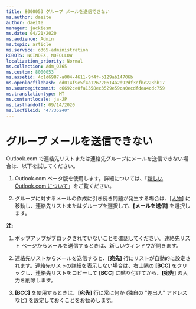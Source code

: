 ```yaml
---
title: 8000053 グループ メールを送信できない
ms.author: daeite
author: daeite
manager: jackiesm
ms.date: 04/21/2020
ms.audience: Admin
ms.topic: article
ms.service: o365-administration
ROBOTS: NOINDEX, NOFOLLOW
localization_priority: Normal
ms.collection: Adm_O365
ms.custom: 8000053
ms.assetid: 4c1d6987-a004-4611-9f4f-b129ab14706b
ms.openlocfilehash: dd014f9e5f4a126720614a2d92df3cfbc223bb17
ms.sourcegitcommit: c6692ce0fa1358ec3529e59ca0ecdfdea4cdc759
ms.translationtype: MT
ms.contentlocale: ja-JP
ms.lasthandoff: 09/14/2020
ms.locfileid: "47735240"
---
```

# <a name="unable-to-send-group-emails"></a>グループ メールを送信できない

Outlook.com で連絡先リストまたは連絡先グループにメールを送信できない場合は、以下を試してください。
  
1. Outlook.com ベータ版を使用します。詳細については、「[新しい Outlook.com について](https://support.office.com/article/e2261c7f-d413-4084-8f22-21282f42d8cf)」をご覧ください。
    
2. グループに対するメールの作成に引き続き問題が発生する場合は、[[人物]](https://outlook.live.com/people/) に移動し、連絡先リストまたはグループを選択して、**[メールを送信]** を選択します。
    
 **注:**
  
1. ポップアップがブロックされていないことを確認してください。連絡先リスト ページからメールを送信するときは、新しいウィンドウが開きます。
    
2. 連絡先リストからメールを送信すると、**[宛先]** 行にリストが自動的に設定されます。連絡先リストの詳細を表示しない場合は、右上隅の **[BCC]** をクリックし、連絡先リストをコピーして **[BCC]** に貼り付けてから、**[宛先]** の入力を削除します。 
    
3. **[BCC]** を使用するときは、**[宛先]** 行に常に何か (独自の "差出人" アドレスなど) を設定しておくことをお勧めします。 
    

